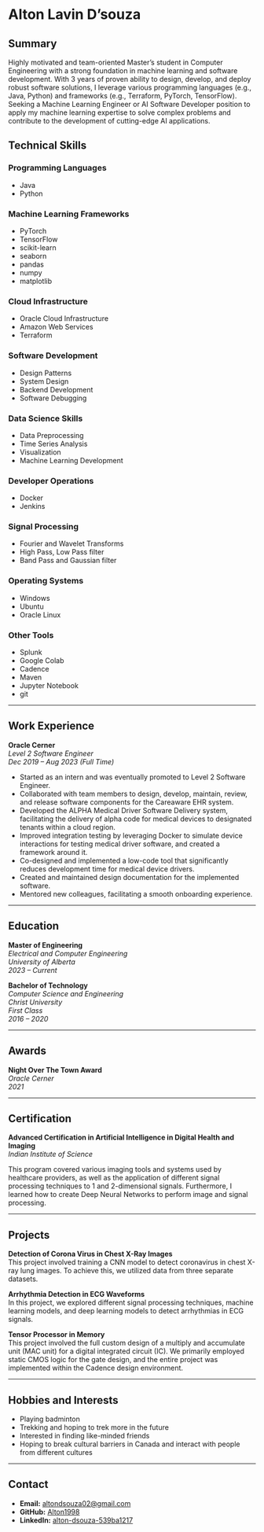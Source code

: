 


# Alton Lavin D’souza



## Summary
Highly motivated and team-oriented Master’s student in Computer Engineering with a strong foundation in machine learning and software development. With 3 years of proven ability to design, develop, and deploy robust software solutions, I leverage various programming languages (e.g., Java, Python) and frameworks (e.g., Terraform, PyTorch, TensorFlow). Seeking a Machine Learning Engineer or AI Software Developer position to apply my machine learning expertise to solve complex problems and contribute to the development of cutting-edge AI applications.

## Technical Skills

### Programming Languages
- Java
- Python

### Machine Learning Frameworks
- PyTorch
- TensorFlow
- scikit-learn
- seaborn
- pandas
- numpy
- matplotlib

### Cloud Infrastructure
- Oracle Cloud Infrastructure
- Amazon Web Services
- Terraform

### Software Development
- Design Patterns
- System Design
- Backend Development
- Software Debugging

### Data Science Skills
- Data Preprocessing
- Time Series Analysis
- Visualization
- Machine Learning Development

### Developer Operations
- Docker
- Jenkins

### Signal Processing
- Fourier and Wavelet Transforms
- High Pass, Low Pass filter
- Band Pass and Gaussian filter

### Operating Systems
- Windows
- Ubuntu
- Oracle Linux

### Other Tools
- Splunk
- Google Colab
- Cadence
- Maven
- Jupyter Notebook
- git

---

## Work Experience

**Oracle Cerner**  
*Level 2 Software Engineer*  
*Dec 2019 – Aug 2023 (Full Time)*

- Started as an intern and was eventually promoted to Level 2 Software Engineer.
- Collaborated with team members to design, develop, maintain, review, and release software components for the Careaware EHR system.
- Developed the ALPHA Medical Driver Software Delivery system, facilitating the delivery of alpha code for medical devices to designated tenants within a cloud region.
- Improved integration testing by leveraging Docker to simulate device interactions for testing medical driver software, and created a framework around it.
- Co-designed and implemented a low-code tool that significantly reduces development time for medical device drivers.
- Created and maintained design documentation for the implemented software.
- Mentored new colleagues, facilitating a smooth onboarding experience.

---

## Education

**Master of Engineering**  
*Electrical and Computer Engineering*  
*University of Alberta*  
*2023 – Current*

**Bachelor of Technology**  
*Computer Science and Engineering*  
*Christ University*  
*First Class*  
*2016 – 2020*

---

## Awards

**Night Over The Town Award**  
*Oracle Cerner*  
*2021*

---

## Certification

**Advanced Certification in Artificial Intelligence in Digital Health and Imaging**  
*Indian Institute of Science*

This program covered various imaging tools and systems used by healthcare providers, as well as the application of different signal processing techniques to 1 and 2-dimensional signals. Furthermore, I learned how to create Deep Neural Networks to perform image and signal processing.

---

## Projects

**Detection of Corona Virus in Chest X-Ray Images**  
This project involved training a CNN model to detect coronavirus in chest X-ray lung images. To achieve this, we utilized data from three separate datasets.

**Arrhythmia Detection in ECG Waveforms**  
In this project, we explored different signal processing techniques, machine learning models, and deep learning models to detect arrhythmias in ECG signals.

**Tensor Processor in Memory**  
This project involved the full custom design of a multiply and accumulate unit (MAC unit) for a digital integrated circuit (IC). We primarily employed static CMOS logic for the gate design, and the entire project was implemented within the Cadence design environment.

---

## Hobbies and Interests

- Playing badminton
- Trekking and hoping to trek more in the future
- Interested in finding like-minded friends
- Hoping to break cultural barriers in Canada and interact with people from different cultures

---

## Contact

- **Email:** [altondsouza02@gmail.com](mailto:altondsouza02@gmail.com)
- **GitHub:** [Alton1998](https://github.com/Alton1998)
- **LinkedIn:** [alton-dsouza-539ba1217](https://www.linkedin.com/in/alton-dsouza-539ba1217/)